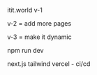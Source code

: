 itit.world v-1

v-2 = add more pages

v-3 = make it dynamic 

npm run dev

next.js tailwind 
vercel  - ci/cd
